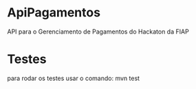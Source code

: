 # ApiPagamentos
API para o Gerenciamento de Pagamentos do Hackaton da FIAP

# Testes 
para rodar os testes usar o comando: mvn test